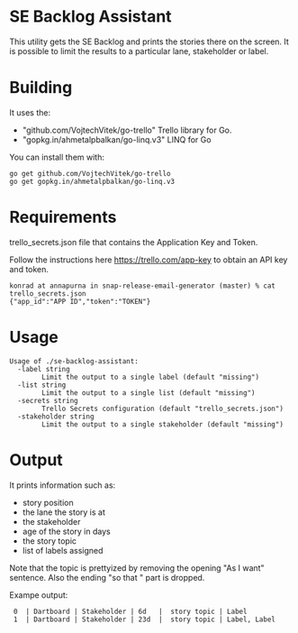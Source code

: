 SE Backlog Assistant
====================

This utility gets the SE Backlog and prints the stories there on the
screen. It is possible to limit the results to a particular lane,
stakeholder or label.

Building
========

It uses the:
 - "github.com/VojtechVitek/go-trello" Trello library for Go.
 - "gopkg.in/ahmetalpbalkan/go-linq.v3" LINQ for Go

You can install them with:

```
go get github.com/VojtechVitek/go-trello
go get gopkg.in/ahmetalpbalkan/go-linq.v3
```

Requirements
============

trello_secrets.json file that contains the Application Key and Token.

Follow the instructions here https://trello.com/app-key to obtain an API
key and token.


```
konrad at annapurna in snap-release-email-generator (master) % cat trello_secrets.json 
{"app_id":"APP ID","token":"TOKEN"}

```


Usage
=====

```
Usage of ./se-backlog-assistant:
  -label string
        Limit the output to a single label (default "missing")
  -list string
        Limit the output to a single list (default "missing")
  -secrets string
        Trello Secrets configuration (default "trello_secrets.json")
  -stakeholder string
        Limit the output to a single stakeholder (default "missing")
```

Output
======

It prints information such as:
 - story position
 - the lane the story is at
 - the stakeholder
 - age of the story in days
 - the story topic
 - list of labels assigned

Note that the topic is prettyized by removing the opening "As <stakeholder>
I want" sentence. Also the ending "so that <explanation>" part is dropped.

Exampe output:

```
 0  | Dartboard | Stakeholder | 6d   |  story topic | Label                               
 1  | Dartboard | Stakeholder | 23d  |  story topic | Label, Label                     
```
